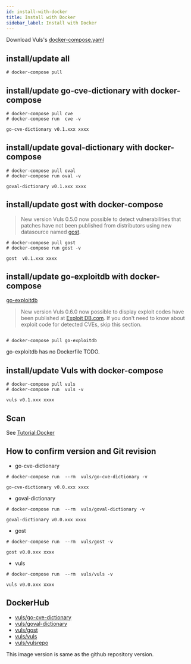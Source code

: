 ```yaml
---
id: install-with-docker
title: Install with Docker
sidebar_label: Install with Docker
---
```


Download Vuls's [docker-compose.yaml](https://github.com/future-architect/vuls/tree/master/setup/docker/)

## install/update all
```console
# docker-compose pull

```

## install/update go-cve-dictionary with docker-compose

```console
# docker-compose pull cve
# docker-compose run  cve -v

go-cve-dictionary v0.1.xxx xxxx
```
## install/update goval-dictionary with docker-compose

```console
# docker-compose pull oval
# docker-compose run oval -v

goval-dictionary v0.1.xxx xxxx
```

## install/update gost with docker-compose

> New version Vuls 0.5.0 now possible to detect vulnerabilities that patches have not been published from distributors using new datasource named [gost](https://github.com/knqyf263/gost).

```console
# docker-compose pull gost
# docker-compose run gost -v

gost  v0.1.xxx xxxx
```

## install/update go-exploitdb with docker-compose

[go-exploitdb](https://github.com/mozqnet/go-exploitdb)
> New version Vuls 0.6.0 now possible to display exploit codes have been published at [Exploit DB.com](https://www.exploit-db.com/). If you don't need to know about exploit code for detected CVEs, skip this section.

```console

# docker-compose pull go-exploitdb

```
go-exploitdb has no Dockerfile TODO.

## install/update Vuls with docker-compose

```console
# docker-compose pull vuls
# docker-compose run  vuls -v

vuls v0.1.xxx xxxx
```

## Scan

See [Tutorial:Docker](tutorial-docker.md)

## How to confirm version and Git revision

- go-cve-dictionary

```console
# docker-compose run  --rm  vuls/go-cve-dictionary -v

go-cve-dictionary v0.0.xxx xxxx
```

- goval-dictionary

```console
# docker-compose run  --rm  vuls/goval-dictionary -v

goval-dictionary v0.0.xxx xxxx
```

- gost

```console
# docker-compose run  --rm  vuls/gost -v

gost v0.0.xxx xxxx
```

- vuls

```console
# docker-compose run  --rm  vuls/vuls -v

vuls v0.0.xxx xxxx
```

## DockerHub

- [vuls/go-cve-dictionary](https://hub.docker.com/r/vuls/go-cve-dictionary/)
- [vuls/goval-dictionary](https://hub.docker.com/r/vuls/goval-dictionary/)
- [vuls/gost](https://hub.docker.com/r/vuls/gost/)
- [vuls/vuls](https://hub.docker.com/r/vuls/vuls/)
- [vuls/vulsrepo](https://hub.docker.com/r/vuls/vulsrepo/) 

This image version is same as the github repository version.
